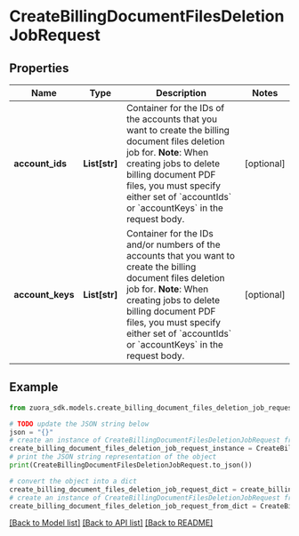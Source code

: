 # CreateBillingDocumentFilesDeletionJobRequest


## Properties

Name | Type | Description | Notes
------------ | ------------- | ------------- | -------------
**account_ids** | **List[str]** | Container for the IDs of the accounts that you want to create the billing document files deletion job for.   **Note**: When creating jobs to delete billing document PDF files, you must specify either set of &#x60;accountIds&#x60; or &#x60;accountKeys&#x60; in the request body. | [optional] 
**account_keys** | **List[str]** | Container for the IDs and/or numbers of the accounts that you want to create the billing document files deletion job for.   **Note**: When creating jobs to delete billing document PDF files, you must specify either set of &#x60;accountIds&#x60; or &#x60;accountKeys&#x60; in the request body. | [optional] 

## Example

```python
from zuora_sdk.models.create_billing_document_files_deletion_job_request import CreateBillingDocumentFilesDeletionJobRequest

# TODO update the JSON string below
json = "{}"
# create an instance of CreateBillingDocumentFilesDeletionJobRequest from a JSON string
create_billing_document_files_deletion_job_request_instance = CreateBillingDocumentFilesDeletionJobRequest.from_json(json)
# print the JSON string representation of the object
print(CreateBillingDocumentFilesDeletionJobRequest.to_json())

# convert the object into a dict
create_billing_document_files_deletion_job_request_dict = create_billing_document_files_deletion_job_request_instance.to_dict()
# create an instance of CreateBillingDocumentFilesDeletionJobRequest from a dict
create_billing_document_files_deletion_job_request_from_dict = CreateBillingDocumentFilesDeletionJobRequest.from_dict(create_billing_document_files_deletion_job_request_dict)
```
[[Back to Model list]](../README.md#documentation-for-models) [[Back to API list]](../README.md#documentation-for-api-endpoints) [[Back to README]](../README.md)


